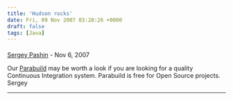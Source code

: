 ```yaml
---
title: 'Hudson rocks'
date: Fri, 09 Nov 2007 03:28:26 +0000
draft: false
tags: [Java]
---
```



#### 
[Sergey Pashin](http://www.viewtier.com "spashin@viewtier.com") - <time datetime="2007-11-10 17:22:29">Nov 6, 2007</time>

Our [Parabuild](http://www.viewtier.com) may be worth a look if you are looking for a quality Continuous Integration system. Parabuild is free for Open Source projects. Sergey
<hr />
